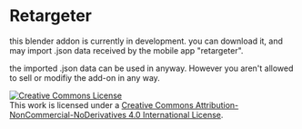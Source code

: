 # Retargeter


this blender addon is currently in development. you can download it, and may import .json data received by the mobile app "retargeter".


the imported .json data can be used in anyway. However you aren't allowed to sell or modifiy the add-on in any way.


<a rel="license" href="http://creativecommons.org/licenses/by-nc-nd/4.0/"><img alt="Creative Commons License" style="border-width:0" src="https://i.creativecommons.org/l/by-nc-nd/4.0/88x31.png" /></a><br />This work is licensed under a <a rel="license" href="http://creativecommons.org/licenses/by-nc-nd/4.0/">Creative Commons Attribution-NonCommercial-NoDerivatives 4.0 International License</a>.

